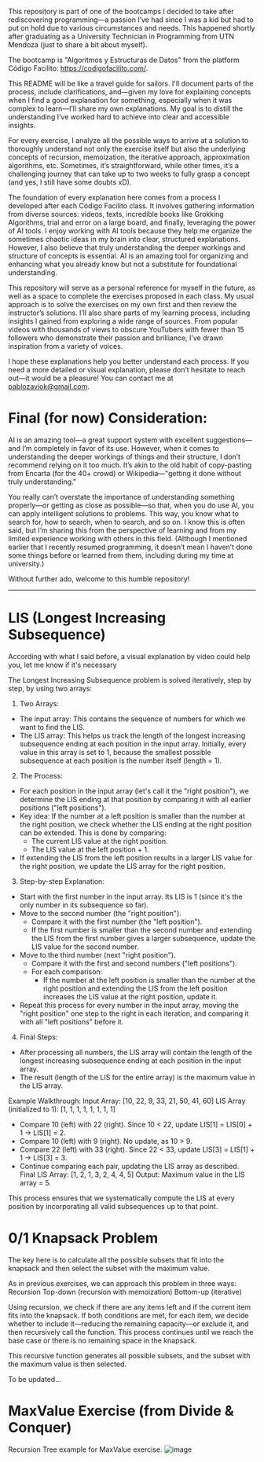 This repository is part of one of the bootcamps I decided to take after rediscovering programming—a passion I’ve had since I was a kid but had to put on hold due to various circumstances and needs. This happened shortly after graduating as a University Technician in Programming from UTN Mendoza (just to share a bit about myself).

The bootcamp is "Algoritmos y Estructuras de Datos" from the platform Código Facilito: https://codigofacilito.com/.

This README will be like a travel guide for sailors. I'll document parts of the process, include clarifications, and—given my love for explaining concepts when I find a good explanation for something, especially when it was complex to learn—I’ll share my own explanations. My goal is to distill the understanding I’ve worked hard to achieve into clear and accessible insights.

For every exercise, I analyze all the possible ways to arrive at a solution to thoroughly understand not only the exercise itself but also the underlying concepts of recursion, memoization, the iterative approach, approximation algorithms, etc. Sometimes, it’s straightforward, while other times, it’s a challenging journey that can take up to two weeks to fully grasp a concept (and yes, I still have some doubts xD).

The foundation of every explanation here comes from a process I developed after each Código Facilito class. It involves gathering information from diverse sources: videos, texts, incredible books like Grokking Algorithms, trial and error on a large board, and finally, leveraging the power of AI tools. I enjoy working with AI tools because they help me organize the sometimes chaotic ideas in my brain into clear, structured explanations. However, I also believe that truly understanding the deeper workings and structure of concepts is essential. AI is an amazing tool for organizing and enhancing what you already know but not a substitute for foundational understanding.

This repository will serve as a personal reference for myself in the future, as well as a space to complete the exercises proposed in each class. My usual approach is to solve the exercises on my own first and then review the instructor’s solutions. I’ll also share parts of my learning process, including insights I gained from exploring a wide range of sources. From popular videos with thousands of views to obscure YouTubers with fewer than 15 followers who demonstrate their passion and brilliance, I’ve drawn inspiration from a variety of voices.

I hope these explanations help you better understand each process. If you need a more detailed or visual explanation, please don’t hesitate to reach out—it would be a pleasure! You can contact me at pablozaviok@gmail.com.

# Final (for now) Consideration:
AI is an amazing tool—a great support system with excellent suggestions—and I’m completely in favor of its use. However, when it comes to understanding the deeper workings of things and their structure, I don’t recommend relying on it too much. It’s akin to the old habit of copy-pasting from Encarta (for the 40+ crowd) or Wikipedia—"getting it done without truly understanding."

You really can’t overstate the importance of understanding something properly—or getting as close as possible—so that, when you do use AI, you can apply intelligent solutions to problems. This way, you know what to search for, how to search, when to search, and so on. I know this is often said, but I’m sharing this from the perspective of learning and from my limited experience working with others in this field. (Although I mentioned earlier that I recently resumed programming, it doesn’t mean I haven’t done some things before or learned from them, including during my time at university.)

Without further ado, welcome to this humble repository!


-----------------------------------------------------



# LIS (Longest Increasing Subsequence)
According with what I said before, a visual explanation by video could help you, let me know if it's necessary

The Longest Increasing Subsequence problem is solved iteratively, step by step, by using two arrays:

1. Two Arrays:

* The input array: This contains the sequence of numbers for which we want to find the LIS.
* The LIS array: This helps us track the length of the longest increasing subsequence ending at each position in the input array. Initially, every value in this array is set to 1, because the smallest possible subsequence at each position is the number itself (length = 1).

2. The Process:

* For each position in the input array (let's call it the "right position"), we determine the LIS ending at that position by comparing it with all earlier positions ("left positions").
* Key idea: If the number at a left position is smaller than the number at the right position, we check whether the LIS ending at the right position can be extended. This is done by comparing:
    - The current LIS value at the right position.
    - The LIS value at the left position + 1.
* If extending the LIS from the left position results in a larger LIS value for the right position, we update the LIS array for the right position.

3. Step-by-step Explanation:

* Start with the first number in the input array. Its LIS is 1 (since it's the only number in its subsequence so far).
* Move to the second number (the "right position").
    - Compare it with the first number (the "left position").
    - If the first number is smaller than the second number and extending the LIS from the first number gives a larger subsequence, update the LIS value for the second number.
* Move to the third number (next "right position").
    - Compare it with the first and second numbers ("left positions").
    - For each comparison:
        + If the number at the left position is smaller than the number at the right position and extending the LIS from the left position increases the LIS value at the right position, update it.
* Repeat this process for every number in the input array, moving the "right position" one step to the right in each iteration, and comparing it with all "left positions" before it.

4. Final Steps:

- After processing all numbers, the LIS array will contain the length of the longest increasing subsequence ending at each position in the input array.
- The result (length of the LIS for the entire array) is the maximum value in the LIS array.


Example Walkthrough:
Input Array: [10, 22, 9, 33, 21, 50, 41, 60]
LIS Array (initialized to 1): [1, 1, 1, 1, 1, 1, 1, 1]

- Compare 10 (left) with 22 (right). Since 10 < 22, update LIS[1] = LIS[0] + 1 → LIS[1] = 2.
- Compare 10 (left) with 9 (right). No update, as 10 > 9.
- Compare 22 (left) with 33 (right). Since 22 < 33, update LIS[3] = LIS[1] + 1 → LIS[3] = 3.
- Continue comparing each pair, updating the LIS array as described.
Final LIS Array: [1, 2, 1, 3, 2, 4, 4, 5]
Output: Maximum value in the LIS array = 5.

This process ensures that we systematically compute the LIS at every position by incorporating all valid subsequences up to that point.





# 0/1 Knapsack Problem
The key here is to calculate all the possible subsets that fit into the knapsack and then select the subset with the maximum value.

As in previous exercises, we can approach this problem in three ways:
Recursion
Top-down (recursion with memoization)
Bottom-up (iterative)

Using recursion, we check if there are any items left and if the current item fits into the knapsack. If both conditions are met, for each item, we decide whether to include it—reducing the remaining capacity—or exclude it, and then recursively call the function. This process continues until we reach the base case or there is no remaining space in the knapsack.

This recursive function generates all possible subsets, and the subset with the maximum value is then selected.

To be updated...

# MaxValue Exercise (from Divide & Conquer)
Recursion Tree example for MaxValue exercise.
![image](https://github.com/user-attachments/assets/061f1c5b-1b75-4c70-8c1e-3a64313501a2)
